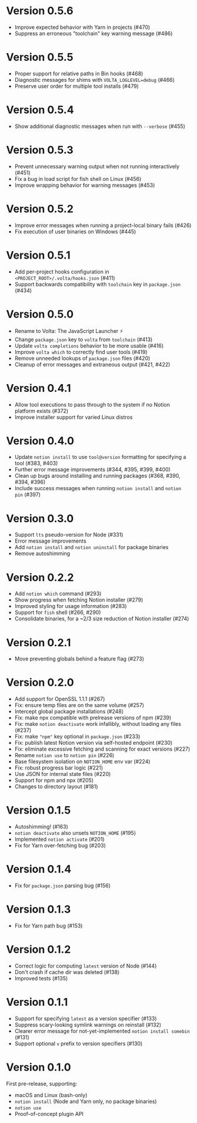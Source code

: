 # Version 0.5.6

- Improve expected behavior with Yarn in projects (#470)
- Suppress an erroneous "toolchain" key warning message (#486)

# Version 0.5.5

- Proper support for relative paths in Bin hooks (#468)
- Diagnostic messages for shims with `VOLTA_LOGLEVEL=debug` (#466)
- Preserve user order for multiple tool installs (#479)

# Version 0.5.4

- Show additional diagnostic messages when run with `--verbose` (#455)

# Version 0.5.3

- Prevent unnecessary warning output when not running interactively (#451)
- Fix a bug in load script for fish shell on Linux (#456)
- Improve wrapping behavior for warning messages (#453)

# Version 0.5.2

- Improve error messages when running a project-local binary fails (#426)
- Fix execution of user binaries on Windows (#445)

# Version 0.5.1

- Add per-project hooks configuration in `<PROJECT_ROOT>/.volta/hooks.json` (#411)
- Support backwards compatibility with `toolchain` key in `package.json` (#434)

# Version 0.5.0

- Rename to Volta: The JavaScript Launcher ⚡️
- Change `package.json` key to `volta` from `toolchain` (#413)
- Update `volta completions` behavior to be more usable (#416)
- Improve `volta which` to correctly find user tools (#419)
- Remove unneeded lookups of `package.json` files (#420)
- Cleanup of error messages and extraneous output (#421, #422)

# Version 0.4.1

- Allow tool executions to pass through to the system if no Notion platform exists (#372)
- Improve installer support for varied Linux distros

# Version 0.4.0

- Update `notion install` to use `tool@version` formatting for specifying a tool (#383, #403)
- Further error message improvements (#344, #395, #399, #400)
- Clean up bugs around installing and running packages (#368, #390, #394, #396)
- Include success messages when running `notion install` and `notion pin` (#397)

# Version 0.3.0

- Support `lts` pseudo-version for Node (#331)
- Error message improvements
- Add `notion install` and `notion uninstall` for package binaries
- Remove autoshimming

# Version 0.2.2

- Add `notion which` command (#293)
- Show progress when fetching Notion installer (#279)
- Improved styling for usage information (#283)
- Support for `fish` shell (#266, #290)
- Consolidate binaries, for a ~2/3 size reduction of Notion installer (#274)

# Version 0.2.1

- Move preventing globals behind a feature flag (#273)

# Version 0.2.0

- Add support for OpenSSL 1.1.1 (#267)
- Fix: ensure temp files are on the same volume (#257)
- Intercept global package installations (#248)
- Fix: make npx compatible with prelrease versions of npm (#239)
- Fix: make `notion deactivate` work infallibly, without loading any files (#237)
- Fix: make `"npm"` key optional in `package.json` (#233)
- Fix: publish latest Notion version via self-hosted endpoint (#230)
- Fix: eliminate excessive fetching and scanning for exact versions (#227)
- Rename `notion use` to `notion pin` (#226)
- Base filesystem isolation on `NOTION_HOME` env var (#224)
- Fix: robust progress bar logic (#221)
- Use JSON for internal state files (#220)
- Support for npm and npx (#205)
- Changes to directory layout (#181)

# Version 0.1.5

- Autoshimming! (#163)
- `notion deactivate` also unsets `NOTION_HOME` (#195)
- Implemented `notion activate` (#201)
- Fix for Yarn over-fetching bug (#203)

# Version 0.1.4

- Fix for `package.json` parsing bug (#156)

# Version 0.1.3

- Fix for Yarn path bug (#153)

# Version 0.1.2

- Correct logic for computing `latest` version of Node (#144)
- Don't crash if cache dir was deleted (#138)
- Improved tests (#135)

# Version 0.1.1

- Support for specifying `latest` as a version specifier (#133)
- Suppress scary-looking symlink warnings on reinstall (#132)
- Clearer error message for not-yet-implemented `notion install somebin` (#131)
- Support optional `v` prefix to version specifiers (#130)

# Version 0.1.0

First pre-release, supporting:

- macOS and Linux (bash-only)
- `notion install` (Node and Yarn only, no package binaries)
- `notion use`
- Proof-of-concept plugin API

